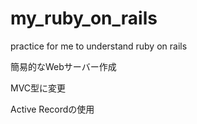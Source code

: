 # my_ruby_on_rails
practice for me to understand ruby on rails

簡易的なWebサーバー作成

MVC型に変更

Active Recordの使用
